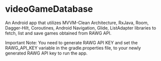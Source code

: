 # videoGameDatabase
An Android app that utilizes 
MVVM-Clean Architecture,
RxJava,
Room,
Dagger-Hilt,
Coroutines,
Android Navigation,
Glide,
ListAdapter libraries to fetch, list and save games obtained from RAWG API.


Important Note: You need to generate RAWG API KEY and set the RAWG_API_KEY variable in the gradle.properties file, to your newly generated RAWG API key to run the app.


